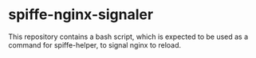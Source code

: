 # spiffe-nginx-signaler
This repository contains a bash script, which is expected to be used as a command for spiffe-helper, to signal nginx to reload.
